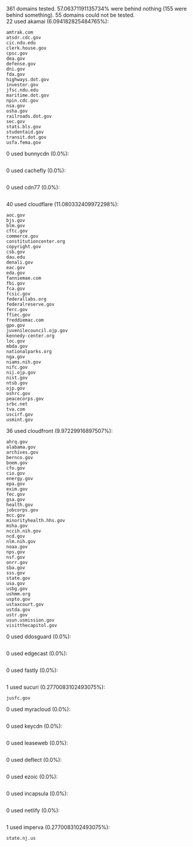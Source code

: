 361 domains tested. 57.06371191135734% were behind nothing (155 were behind something). 55 domains could not be tested.<br>
22 used akamai (6.094182825484765%):
```
amtrak.com
atsdr.cdc.gov
cic.ndu.edu
clerk.house.gov
cpsc.gov
dea.gov
defense.gov
dni.gov
fda.gov
highways.dot.gov
investor.gov
jfsc.ndu.edu
maritime.dot.gov
npin.cdc.gov
nsa.gov
osha.gov
railroads.dot.gov
sec.gov
stats.bls.gov
studentaid.gov
transit.dot.gov
usfa.fema.gov
```

0 used bunnycdn (0.0%):
```

```

0 used cachefly (0.0%):
```

```

0 used cdn77 (0.0%):
```

```

40 used cloudflare (11.080332409972298%):
```
aoc.gov
bjs.gov
blm.gov
cftc.gov
commerce.gov
constitutioncenter.org
copyright.gov
csb.gov
dau.edu
denali.gov
eac.gov
eda.gov
fanniemae.com
fbi.gov
fca.gov
fcsic.gov
federallabs.org
federalreserve.gov
ferc.gov
ffiec.gov
freddiemac.com
gpo.gov
juvenilecouncil.ojp.gov
kennedy-center.org
loc.gov
mbda.gov
nationalparks.org
nga.gov
niams.nih.gov
nifc.gov
nij.ojp.gov
nist.gov
ntsb.gov
ojp.gov
oshrc.gov
peacecorps.gov
srbc.net
tva.com
uscirf.gov
usmint.gov
```

36 used cloudfront (9.97229916897507%):
```
ahrq.gov
alabama.gov
archives.gov
bernco.gov
boem.gov
cfo.gov
cio.gov
energy.gov
epa.gov
exim.gov
fec.gov
gsa.gov
health.gov
jobcorps.gov
mcc.gov
minorityhealth.hhs.gov
msha.gov
nccih.nih.gov
ncd.gov
nlm.nih.gov
noaa.gov
nps.gov
nsf.gov
onrr.gov
sba.gov
sss.gov
state.gov
usa.gov
usbg.gov
ushmm.org
uspto.gov
ustaxcourt.gov
ustda.gov
ustr.gov
usun.usmission.gov
visitthecapitol.gov
```

0 used ddosguard (0.0%):
```

```

0 used edgecast (0.0%):
```

```

0 used fastly (0.0%):
```

```

1 used sucuri (0.2770083102493075%):
```
jusfc.gov
```

0 used myracloud (0.0%):
```

```

0 used keycdn (0.0%):
```

```

0 used leaseweb (0.0%):
```

```

0 used deflect (0.0%):
```

```

0 used ezoic (0.0%):
```

```

0 used incapsula (0.0%):
```

```

0 used netlify (0.0%):
```

```

1 used imperva (0.2770083102493075%):
```
state.nj.us
```
